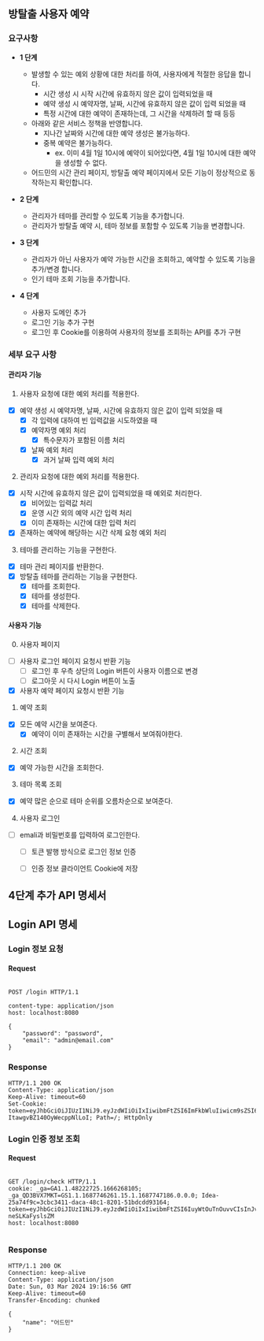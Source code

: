 ## 방탈출 사용자 예약

### 요구사항

- **1 단계**
  - 발생할 수 있는 예외 상황에 대한 처리를 하여, 사용자에게 적절한 응답을 합니다.
      - 시간 생성 시 시작 시간에 유효하지 않은 값이 입력되었을 때
    - 예약 생성 시 예약자명, 날짜, 시간에 유효하지 않은 값이 입력 되었을 때
    - 특정 시간에 대한 예약이 존재하는데, 그 시간을 삭제하려 할 때 등등
  - 아래와 같은 서비스 정책을 반영합니다.
    - 지나간 날짜와 시간에 대한 예약 생성은 불가능하다.
    - 중복 예약은 불가능하다.
      - ex. 이미 4월 1일 10시에 예약이 되어있다면, 4월 1일 10시에 대한 예약을 생성할 수 없다.
  - 어드민의 시간 관리 페이지, 방탈출 예약 페이지에서 모든 기능이 정상적으로 동작하는지 확인합니다.

- **2 단계**
  - 관리자가 테마를 관리할 수 있도록 기능을 추가합니다.
  - 관리자가 방탈출 예약 시, 테마 정보를 포함할 수 있도록 기능을 변경합니다.

- **3 단계**
  - 관리자가 아닌 사용자가 예약 가능한 시간을 조회하고, 예약할 수 있도록 기능을 추가/변경 합니다.
  - 인기 테마 조회 기능을 추가합니다.

- **4 단계**
  - 사용자 도메인 추가
  - 로그인 기능 추가 구현
  - 로그인 후 Cookie를 이용하여 사용자의 정보를 조회하는 API를 추가 구현

### 세부 요구 사항

#### 관리자 기능

1. 사용자 요청에 대한 예외 처리를 적용한다.

- [x] 예약 생성 시 예약자명, 날짜, 시간에 유효하지 않은 값이 입력 되었을 때
  - [x] 각 입력에 대하여 빈 입력값을 시도하였을 때
  - [x] 예약자명 예외 처리 
    - [x] 특수문자가 포함된 이름 처리 
  - [x] 날짜 예외 처리
    - [x] 과거 날짜 입력 예외 처리 

2. 관리자 요청에 대한 예외 처리를 적용한다.

- [x] 시작 시간에 유효하지 않은 값이 입력되었을 때 예외로 처리한다.
    - [x] 비어있는 입력값 처리
    - [x] 운영 시간 외의 예약 시간 입력 처리
    - [x] 이미 존재하는 시간에 대한 입력 처리
- [x] 존재하는 예약에 해당하는 시간 삭제 요청 예외 처리

3. 테마를 관리하는 기능을 구현한다.

- [x] 테마 관리 페이지를 반환한다.
- [x] 방탈출 테마를 관리하는 기능을 구현한다.
  - [x] 테마를 조회한다.
  - [x] 테마를 생성한다.
  - [x] 테마를 삭제한다.

#### 사용자 기능
0. 사용자 페이지
- [ ] 사용자 로그인 페이지 요청시 반환 기능
  - [ ] 로그인 후 우측 상단의 Login 버튼이 사용자 이름으로 변경
  - [ ] 로그아웃 시 다시 Login 버튼이 노출
- [x] 사용자 예약 페이지 요청시 반환 기능

1. 예약 조회
- [x] 모든 예약 시간을 보여준다.
  - [x] 예약이 이미 존재하는 시간을 구별해서 보여줘야한다.

2. 시간 조회
- [x] 예약 가능한 시간을 조회한다.

3. 테마 목록 조회
- [x] 예약 많은 순으로 테마 순위를 오름차순으로 보여준다.

4. 사용자 로그인
- [ ] emali과 비밀번호를 입력하여 로그인한다.
  - [ ] 토큰 발행 방식으로 로그인 정보 인증
  - [ ] 인증 정보 클라이언트 Cookie에 저장


## 4단계 추가 API 명세서

## Login API 명세

### Login 정보 요청

#### Request
```http request

POST /login HTTP/1.1

content-type: application/json
host: localhost:8080

{
    "password": "password",
    "email": "admin@email.com"
}

```

### Response
```http request
HTTP/1.1 200 OK
Content-Type: application/json
Keep-Alive: timeout=60
Set-Cookie: token=eyJhbGciOiJIUzI1NiJ9.eyJzdWIiOiIxIiwibmFtZSI6ImFkbWluIiwicm9sZSI6IkFETUlOIn0.cwnHsltFeEtOzMHs2Q5-ItawgvBZ140OyWecppNlLoI; Path=/; HttpOnly
```

### Login 인증 정보 조회

#### Request
```http request

GET /login/check HTTP/1.1
cookie: _ga=GA1.1.48222725.1666268105; _ga_QD3BVX7MKT=GS1.1.1687746261.15.1.1687747186.0.0.0; Idea-25a74f9c=3cbc3411-daca-48c1-8201-51bdcdd93164; token=eyJhbGciOiJIUzI1NiJ9.eyJzdWIiOiIxIiwibmFtZSI6IuyWtOuTnOuvvCIsInJvbGUiOiJBRE1JTiJ9.vcK93ONRQYPFCxT5KleSM6b7cl1FE-neSLKaFyslsZM
host: localhost:8080


```

### Response
```http request
HTTP/1.1 200 OK
Connection: keep-alive
Content-Type: application/json
Date: Sun, 03 Mar 2024 19:16:56 GMT
Keep-Alive: timeout=60
Transfer-Encoding: chunked

{
    "name": "어드민"
}
```


